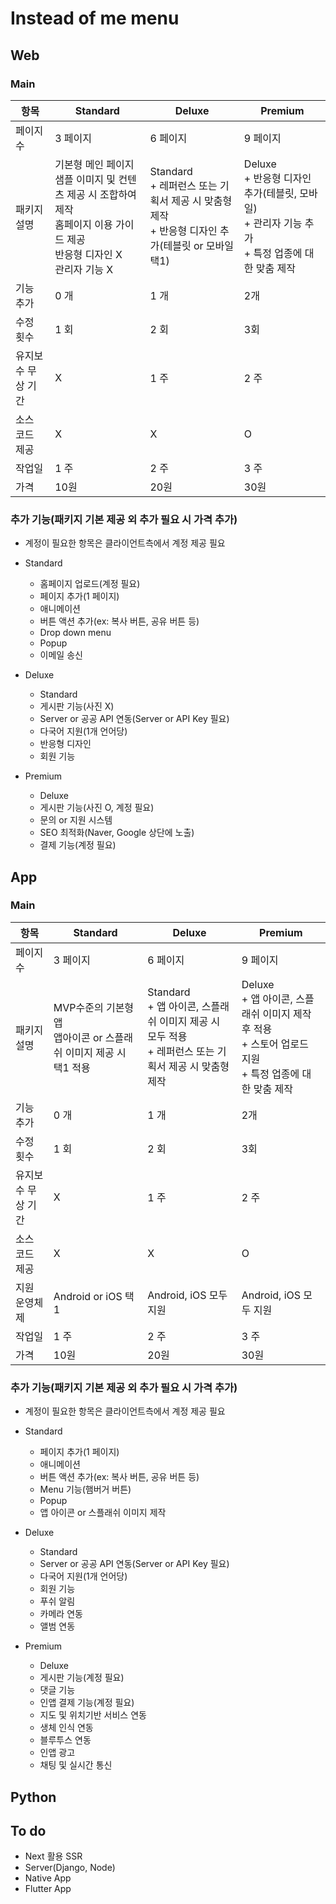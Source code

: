# Instead of me menu

## Web

### Main

| 항목               | Standard                                                                                                                           | Deluxe                                                                                                   | Premium                                                                                              |
| ------------------ | ---------------------------------------------------------------------------------------------------------------------------------- | -------------------------------------------------------------------------------------------------------- | ---------------------------------------------------------------------------------------------------- |
| 페이지 수          | 3 페이지                                                                                                                           | 6 페이지                                                                                                 | 9 페이지                                                                                             |
| 패키지 설명        | 기본형 메인 페이지<br>샘플 이미지 및 컨텐츠 제공 시 조합하여 제작<br>홈페이지 이용 가이드 제공<br>반응형 디자인 X<br>관리자 기능 X | Standard<br>+ 레퍼런스 또는 기획서 제공 시 맞춤형 제작<br>+ 반응형 디자인 추가(테블릿 or 모바일 택1)<br> | Deluxe<br>+ 반응형 디자인 추가(테블릿, 모바일)<br>+ 관리자 기능 추가<br>+ 특정 업종에 대한 맞춤 제작 |
| 기능 추가          | 0 개                                                                                                                               | 1 개                                                                                                     | 2개                                                                                                  |
| 수정 횟수          | 1 회                                                                                                                               | 2 회                                                                                                     | 3회                                                                                                  |
| 유지보수 무상 기간 | X                                                                                                                                  | 1 주                                                                                                     | 2 주                                                                                                 |
| 소스 코드 제공     | X                                                                                                                                  | X                                                                                                        | O                                                                                                    |
| 작업일             | 1 주                                                                                                                               | 2 주                                                                                                     | 3 주                                                                                                 |
| 가격               | 10원                                                                                                                               | 20원                                                                                                     | 30원                                                                                                 |

### 추가 기능(패키지 기본 제공 외 추가 필요 시 가격 추가)

-   계정이 필요한 항목은 클라이언트측에서 계정 제공 필요
-   Standard

    -   홈페이지 업로드(계정 필요)
    -   페이지 추가(1 페이지)
    -   애니메이션
    -   버튼 액션 추가(ex: 복사 버튼, 공유 버튼 등)
    -   Drop down menu
    -   Popup
    -   이메일 송신

-   Deluxe

    -   Standard
    -   게시판 기능(사진 X)
    -   Server or 공공 API 연동(Server or API Key 필요)
    -   다국어 지원(1개 언어당)
    -   반응형 디자인
    -   회원 기능

-   Premium
    -   Deluxe
    -   게시판 기능(사진 O, 계정 필요)
    -   문의 or 지원 시스템
    -   SEO 최적화(Naver, Google 상단에 노출)
    -   결제 기능(계정 필요)

## App

### Main

| 항목               | Standard                                                                | Deluxe                                                                                                   | Premium                                                                                                     |
| ------------------ | ----------------------------------------------------------------------- | -------------------------------------------------------------------------------------------------------- | ----------------------------------------------------------------------------------------------------------- |
| 페이지 수          | 3 페이지                                                                | 6 페이지                                                                                                 | 9 페이지                                                                                                    |
| 패키지 설명        | MVP수준의 기본형 앱<br>앱아이콘 or 스플래쉬 이미지 제공 시 택1 적용<br> | Standard<br>+ 앱 아이콘, 스플래쉬 이미지 제공 시 모두 적용<br>+ 레퍼런스 또는 기획서 제공 시 맞춤형 제작 | Deluxe<br>+ 앱 아이콘, 스플래쉬 이미지 제작 후 적용<br>+ 스토어 업로드 지원<br>+ 특정 업종에 대한 맞춤 제작 |
| 기능 추가          | 0 개                                                                    | 1 개                                                                                                     | 2개                                                                                                         |
| 수정 횟수          | 1 회                                                                    | 2 회                                                                                                     | 3회                                                                                                         |
| 유지보수 무상 기간 | X                                                                       | 1 주                                                                                                     | 2 주                                                                                                        |
| 소스 코드 제공     | X                                                                       | X                                                                                                        | O                                                                                                           |
| 지원 운영체제      | Android or iOS 택 1                                                     | Android, iOS 모두 지원                                                                                   | Android, iOS 모두 지원                                                                                      |
| 작업일             | 1 주                                                                    | 2 주                                                                                                     | 3 주                                                                                                        |
| 가격               | 10원                                                                    | 20원                                                                                                     | 30원                                                                                                        |

### 추가 기능(패키지 기본 제공 외 추가 필요 시 가격 추가)

-   계정이 필요한 항목은 클라이언트측에서 계정 제공 필요
-   Standard

    -   페이지 추가(1 페이지)
    -   애니메이션
    -   버튼 액션 추가(ex: 복사 버튼, 공유 버튼 등)
    -   Menu 기능(햄버거 버튼)
    -   Popup
    -   앱 아이콘 or 스플래쉬 이미지 제작

-   Deluxe

    -   Standard
    -   Server or 공공 API 연동(Server or API Key 필요)
    -   다국어 지원(1개 언어당)
    -   회원 기능
    -   푸쉬 알림
    -   카메라 연동
    -   앨범 연동

-   Premium
    -   Deluxe
    -   게시판 기능(계정 필요)
    -   댓글 기능
    -   인앱 결제 기능(계정 필요)
    -   지도 및 위치기반 서비스 연동
    -   생체 인식 연동
    -   블루투스 연동
    -   인앱 광고
    -   채팅 및 실시간 통신

## Python

## To do

-   Next 활용 SSR
-   Server(Django, Node)
-   Native App
-   Flutter App

